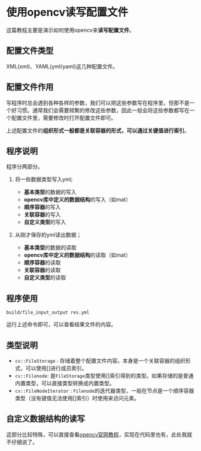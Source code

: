 # 使用opencv读写配置文件
这篇教程主要是演示如何使用opencv来**读写配置文件**。

## 配置文件类型
XML(xml)、YAML(yml/yaml)这几种配置文件。

## 配置文件作用
写程序时总会遇到各种各样的参数，我们可以把这些参数写在程序里，但那不是一个好习惯。通常我们会需要频繁的修改这些参数，因此一般会将这些参数都写在一个配置文件里，需要修改时打开配置文件即可。

上述配置文件的**组织形式一般都是关联容器的形式，可以通过关键值进行索引**。

## 程序说明
程序分两部分。
1. 将一些数据类型写入yml;
	- **基本类型**的数据的写入
	- **opencv库中定义的数据结构**的写入（如mat）
	- **顺序容器**的写入
	- **关联容器**的写入
	- **自定义类型**的写入

2. 从刚才保存的yml读出数据；
	- **基本类型**的数据的读取
	- **opencv库中定义的数据结构**的读取（如mat）
	- **顺序容器**的读取
	- **关联容器**的读取
	- **自定义类型**的读取


## 程序使用

    build/file_input_output res.yml

运行上述命令即可，可以查看结果文件的内容。

## 类型说明
- `cv::FileStorage` : 存储着整个配置文件内容。本身是一个关联容器的组织形式，可以使用[]进行成员索引。
- `cv::Filenode`: 是`FileStorage`类型使用[]索引得到的类型。如果存储的是普通内置类型，可以直接类型转换成内置类型。
- `cv::FileNodeIterator` : `Filenode`的迭代器类型，一般在节点是一个顺序容器类型（没有键值无法使用[]索引）时使用来访问元素。

## 自定义数据结构的读写
这部分比较特殊，可以直接查看[opencv官网教程](https://docs.opencv.org/3.4.1/dd/d74/tutorial_file_input_output_with_xml_yml.html)，实现在代码里也有，此处我就不仔细说了。


